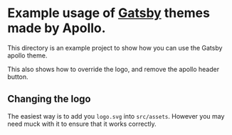 Example usage of [Gatsby](https://gatsbyjs.org) themes made by Apollo.
===
This directory is an example project to show how you can use the
Gatsby apollo theme.

This also shows how to override the logo, and remove the apollo
header button.

## Changing the logo
The easiest way is to add you `logo.svg` into `src/assets`.   However
you may need muck with it to ensure that it works correctly.
